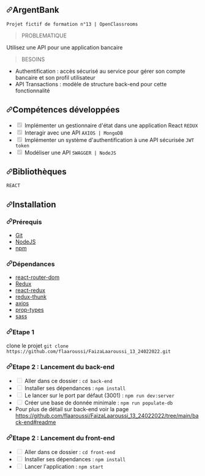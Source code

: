 <div data-target="readme-toc.content" class="Box-body px-5 pb-5">
            <article class="markdown-body entry-content container-lg" itemprop="text"><h1 dir="auto"><a id="user-content-argentbank" class="anchor" aria-hidden="true" href="#argentbank"><svg class="octicon octicon-link" viewBox="0 0 16 16" version="1.1" width="16" height="16" aria-hidden="true"><path fill-rule="evenodd" d="M7.775 3.275a.75.75 0 001.06 1.06l1.25-1.25a2 2 0 112.83 2.83l-2.5 2.5a2 2 0 01-2.83 0 .75.75 0 00-1.06 1.06 3.5 3.5 0 004.95 0l2.5-2.5a3.5 3.5 0 00-4.95-4.95l-1.25 1.25zm-4.69 9.64a2 2 0 010-2.83l2.5-2.5a2 2 0 012.83 0 .75.75 0 001.06-1.06 3.5 3.5 0 00-4.95 0l-2.5 2.5a3.5 3.5 0 004.95 4.95l1.25-1.25a.75.75 0 00-1.06-1.06l-1.25 1.25a2 2 0 01-2.83 0z"></path></svg></a>ArgentBank</h1>
<div class="snippet-clipboard-content notranslate position-relative overflow-auto" data-snippet-clipboard-copy-content="Projet fictif de formation n°13 | OpenClassrooms"><pre class="notranslate"><code>Projet fictif de formation n°13 | OpenClassrooms
</code></pre></div>
<blockquote>
<p dir="auto">PROBLEMATIQUE</p>
</blockquote>
<p dir="auto">Utilisez une API pour une application bancaire</p>
<blockquote>
<p dir="auto">BESOINS</p>
</blockquote>
<ul dir="auto">
<li>Authentification : accès sécurisé au service pour gérer son compte bancaire et son profil utilisateur</li>
<li>API Transactions : modèle de structure back-end pour cette fonctionnalité</li>
</ul>
<h2 dir="auto"><a id="user-content-compétences-développées" class="anchor" aria-hidden="true" href="#compétences-développées"><svg class="octicon octicon-link" viewBox="0 0 16 16" version="1.1" width="16" height="16" aria-hidden="true"><path fill-rule="evenodd" d="M7.775 3.275a.75.75 0 001.06 1.06l1.25-1.25a2 2 0 112.83 2.83l-2.5 2.5a2 2 0 01-2.83 0 .75.75 0 00-1.06 1.06 3.5 3.5 0 004.95 0l2.5-2.5a3.5 3.5 0 00-4.95-4.95l-1.25 1.25zm-4.69 9.64a2 2 0 010-2.83l2.5-2.5a2 2 0 012.83 0 .75.75 0 001.06-1.06 3.5 3.5 0 00-4.95 0l-2.5 2.5a3.5 3.5 0 004.95 4.95l1.25-1.25a.75.75 0 00-1.06-1.06l-1.25 1.25a2 2 0 01-2.83 0z"></path></svg></a>Compétences développées</h2>
<ul class="contains-task-list">
<li class="task-list-item"><input type="checkbox" id="" disabled="" class="task-list-item-checkbox" checked=""> Implémenter un gestionnaire d'état dans une application React <code>REDUX</code></li>
<li class="task-list-item"><input type="checkbox" id="" disabled="" class="task-list-item-checkbox" checked=""> Interagir avec une API <code>AXIOS | MongoDB</code></li>
<li class="task-list-item"><input type="checkbox" id="" disabled="" class="task-list-item-checkbox" checked=""> Implémenter un système d'authentification à une API sécurisée <code>JWT token</code></li>
<li class="task-list-item"><input type="checkbox" id="" disabled="" class="task-list-item-checkbox" checked=""> Modéliser une API <code>SWAGGER | NodeJS</code></li>
</ul>
<h2 dir="auto"><a id="user-content-bibliothèques" class="anchor" aria-hidden="true" href="#bibliothèques"><svg class="octicon octicon-link" viewBox="0 0 16 16" version="1.1" width="16" height="16" aria-hidden="true"><path fill-rule="evenodd" d="M7.775 3.275a.75.75 0 001.06 1.06l1.25-1.25a2 2 0 112.83 2.83l-2.5 2.5a2 2 0 01-2.83 0 .75.75 0 00-1.06 1.06 3.5 3.5 0 004.95 0l2.5-2.5a3.5 3.5 0 00-4.95-4.95l-1.25 1.25zm-4.69 9.64a2 2 0 010-2.83l2.5-2.5a2 2 0 012.83 0 .75.75 0 001.06-1.06 3.5 3.5 0 00-4.95 0l-2.5 2.5a3.5 3.5 0 004.95 4.95l1.25-1.25a.75.75 0 00-1.06-1.06l-1.25 1.25a2 2 0 01-2.83 0z"></path></svg></a>Bibliothèques</h2>
<div class="snippet-clipboard-content notranslate position-relative overflow-auto" data-snippet-clipboard-copy-content="REACT"><pre class="notranslate"><code>REACT
</code></pre></div>
<h2 dir="auto"><a id="user-content-installation" class="anchor" aria-hidden="true" href="#installation"><svg class="octicon octicon-link" viewBox="0 0 16 16" version="1.1" width="16" height="16" aria-hidden="true"><path fill-rule="evenodd" d="M7.775 3.275a.75.75 0 001.06 1.06l1.25-1.25a2 2 0 112.83 2.83l-2.5 2.5a2 2 0 01-2.83 0 .75.75 0 00-1.06 1.06 3.5 3.5 0 004.95 0l2.5-2.5a3.5 3.5 0 00-4.95-4.95l-1.25 1.25zm-4.69 9.64a2 2 0 010-2.83l2.5-2.5a2 2 0 012.83 0 .75.75 0 001.06-1.06 3.5 3.5 0 00-4.95 0l-2.5 2.5a3.5 3.5 0 004.95 4.95l1.25-1.25a.75.75 0 00-1.06-1.06l-1.25 1.25a2 2 0 01-2.83 0z"></path></svg></a>Installation</h2>
<h3 dir="auto"><a id="user-content-prérequis" class="anchor" aria-hidden="true" href="#prérequis"><svg class="octicon octicon-link" viewBox="0 0 16 16" version="1.1" width="16" height="16" aria-hidden="true"><path fill-rule="evenodd" d="M7.775 3.275a.75.75 0 001.06 1.06l1.25-1.25a2 2 0 112.83 2.83l-2.5 2.5a2 2 0 01-2.83 0 .75.75 0 00-1.06 1.06 3.5 3.5 0 004.95 0l2.5-2.5a3.5 3.5 0 00-4.95-4.95l-1.25 1.25zm-4.69 9.64a2 2 0 010-2.83l2.5-2.5a2 2 0 012.83 0 .75.75 0 001.06-1.06 3.5 3.5 0 00-4.95 0l-2.5 2.5a3.5 3.5 0 004.95 4.95l1.25-1.25a.75.75 0 00-1.06-1.06l-1.25 1.25a2 2 0 01-2.83 0z"></path></svg></a>Prérequis</h3>
<ul dir="auto">
<li><a href="https://git-scm.com/" rel="nofollow">Git</a></li>
<li><a href="https://nodejs.org/fr/" rel="nofollow">NodeJS</a></li>
<li><a href="https://www.npmjs.com/" rel="nofollow">npm</a></li>
</ul>
<h3 dir="auto"><a id="user-content-dépendances" class="anchor" aria-hidden="true" href="#dépendances"><svg class="octicon octicon-link" viewBox="0 0 16 16" version="1.1" width="16" height="16" aria-hidden="true"><path fill-rule="evenodd" d="M7.775 3.275a.75.75 0 001.06 1.06l1.25-1.25a2 2 0 112.83 2.83l-2.5 2.5a2 2 0 01-2.83 0 .75.75 0 00-1.06 1.06 3.5 3.5 0 004.95 0l2.5-2.5a3.5 3.5 0 00-4.95-4.95l-1.25 1.25zm-4.69 9.64a2 2 0 010-2.83l2.5-2.5a2 2 0 012.83 0 .75.75 0 001.06-1.06 3.5 3.5 0 00-4.95 0l-2.5 2.5a3.5 3.5 0 004.95 4.95l1.25-1.25a.75.75 0 00-1.06-1.06l-1.25 1.25a2 2 0 01-2.83 0z"></path></svg></a>Dépendances</h3>
<ul dir="auto">
<li><a href="https://reactrouter.com/web/guides/quick-start" rel="nofollow">react-router-dom</a></li>
<li><a href="https://redux.js.org/introduction/getting-started" rel="nofollow">Redux</a></li>
<li><a href="https://react-redux.js.org/introduction/getting-started" rel="nofollow">react-redux</a></li>
<li><a href="https://redux.js.org/usage/writing-logic-thunks" rel="nofollow">redux-thunk</a></li>
<li><a href="https://www.npmjs.com/package/axios" rel="nofollow">axios</a></li>
<li><a href="https://www.npmjs.com/package/prop-types" rel="nofollow">prop-types</a></li>
<li><a href="https://sass-lang.com/" rel="nofollow">sass</a></li>
</ul>
<h3 dir="auto"><a id="user-content-etape-1" class="anchor" aria-hidden="true" href="#etape-1"><svg class="octicon octicon-link" viewBox="0 0 16 16" version="1.1" width="16" height="16" aria-hidden="true"><path fill-rule="evenodd" d="M7.775 3.275a.75.75 0 001.06 1.06l1.25-1.25a2 2 0 112.83 2.83l-2.5 2.5a2 2 0 01-2.83 0 .75.75 0 00-1.06 1.06 3.5 3.5 0 004.95 0l2.5-2.5a3.5 3.5 0 00-4.95-4.95l-1.25 1.25zm-4.69 9.64a2 2 0 010-2.83l2.5-2.5a2 2 0 012.83 0 .75.75 0 001.06-1.06 3.5 3.5 0 00-4.95 0l-2.5 2.5a3.5 3.5 0 004.95 4.95l1.25-1.25a.75.75 0 00-1.06-1.06l-1.25 1.25a2 2 0 01-2.83 0z"></path></svg></a>Etape 1</h3>
<p dir="auto">clone le projet <code>git clone https://github.com/flaaroussi/FaizaLaaroussi_13_24022022.git</code></p>
<h3 dir="auto"><a id="user-content-etape-2--lancement-du-back-end" class="anchor" aria-hidden="true" href="#etape-2--lancement-du-back-end"><svg class="octicon octicon-link" viewBox="0 0 16 16" version="1.1" width="16" height="16" aria-hidden="true"><path fill-rule="evenodd" d="M7.775 3.275a.75.75 0 001.06 1.06l1.25-1.25a2 2 0 112.83 2.83l-2.5 2.5a2 2 0 01-2.83 0 .75.75 0 00-1.06 1.06 3.5 3.5 0 004.95 0l2.5-2.5a3.5 3.5 0 00-4.95-4.95l-1.25 1.25zm-4.69 9.64a2 2 0 010-2.83l2.5-2.5a2 2 0 012.83 0 .75.75 0 001.06-1.06 3.5 3.5 0 00-4.95 0l-2.5 2.5a3.5 3.5 0 004.95 4.95l1.25-1.25a.75.75 0 00-1.06-1.06l-1.25 1.25a2 2 0 01-2.83 0z"></path></svg></a>Etape 2 : Lancement du back-end</h3>
<ul class="contains-task-list">
<li class="task-list-item"><input type="checkbox" id="" disabled="" class="task-list-item-checkbox"> Aller dans ce dossier : <code>cd back-end</code></li>
<li class="task-list-item"><input type="checkbox" id="" disabled="" class="task-list-item-checkbox"> Installer ses dépendances : <code>npm install</code></li>
<li class="task-list-item"><input type="checkbox" id="" disabled="" class="task-list-item-checkbox"> Le lancer sur le port par défaut (3001) : <code>npm run dev:server</code></li>
<li class="task-list-item"><input type="checkbox" id="" disabled="" class="task-list-item-checkbox"> Créer une base de donnée minimale : <code>npm run populate-db</code></li>
<li>Pour plus de détail sur back-end voir la page <a href="https://github.com/flaaroussi/FaizaLaaroussi_13_24022022/tree/main/back-end#readme">https://github.com/flaaroussi/FaizaLaaroussi_13_24022022/tree/main/back-end#readme</a></li>
</ul>
<h3 dir="auto"><a id="user-content-etape-2--lancement-du-front-end" class="anchor" aria-hidden="true" href="#etape-2--lancement-du-front-end"><svg class="octicon octicon-link" viewBox="0 0 16 16" version="1.1" width="16" height="16" aria-hidden="true"><path fill-rule="evenodd" d="M7.775 3.275a.75.75 0 001.06 1.06l1.25-1.25a2 2 0 112.83 2.83l-2.5 2.5a2 2 0 01-2.83 0 .75.75 0 00-1.06 1.06 3.5 3.5 0 004.95 0l2.5-2.5a3.5 3.5 0 00-4.95-4.95l-1.25 1.25zm-4.69 9.64a2 2 0 010-2.83l2.5-2.5a2 2 0 012.83 0 .75.75 0 001.06-1.06 3.5 3.5 0 00-4.95 0l-2.5 2.5a3.5 3.5 0 004.95 4.95l1.25-1.25a.75.75 0 00-1.06-1.06l-1.25 1.25a2 2 0 01-2.83 0z"></path></svg></a>Etape 2 : Lancement du front-end</h3>
<ul class="contains-task-list">
<li class="task-list-item"><input type="checkbox" id="" disabled="" class="task-list-item-checkbox"> Aller dans ce dossier : <code>cd front-end</code></li>
<li class="task-list-item"><input type="checkbox" id="" disabled="" class="task-list-item-checkbox"> Installer ses dépendances : <code>npm install</code></li>
<li class="task-list-item"><input type="checkbox" id="" disabled="" class="task-list-item-checkbox"> Lancer l'application : <code>npm start</code></li>
</ul>
</article>
          </div>
